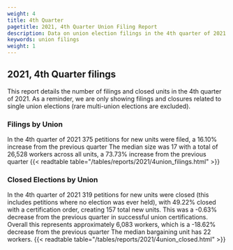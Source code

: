 ```yaml
---
weight: 4
title: 4th Quarter
pagetitle: 2021, 4th Quarter Union Filing Report
description: Data on union election filings in the 4th quarter of 2021
keywords: union filings
weight: 1
---
```


## 2021, 4th Quarter filings

This report details the number of filings and closed units in the 4th quarter of 2021. As a reminder, we are only showing filings and closures related to single union elections (rare multi-union elections are excluded).

### Filings by Union
In the 4th quarter of 2021 375 petitions for new units were filed, a 16.10% increase from the previous quarter The median size was 17 with a total of 26,528 workers across all units, a 73.73% increase from the previous quarter
{{< readtable table="/tables/reports/2021/4union_filings.html" >}}

### Closed Elections by Union
In the 4th quarter of 2021 319 petitions for new units were closed (this includes petitions where no election was ever held), with 49.22% closed with a certification order, creating 157 total new units. This was a -0.63% decrease from the previous quarter in successful union certifications. Overall this represents approximately 6,083 workers, which is a -18.62% decrease from the previous quarter The median bargaining unit has 22 workers.
{{< readtable table="/tables/reports/2021/4union_closed.html" >}}
